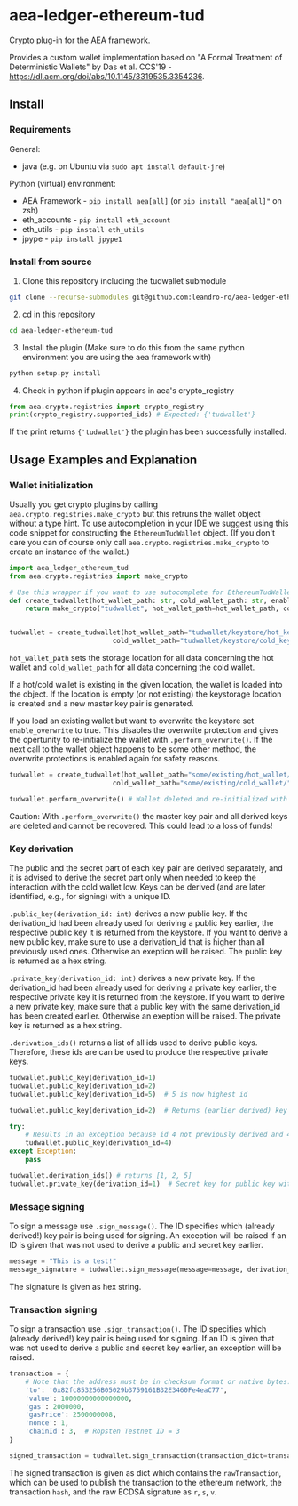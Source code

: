 # aea-ledger-ethereum-tud

Crypto plug-in for the AEA framework. 

Provides a custom wallet implementation based on "A Formal Treatment of Deterministic Wallets" by Das et al. CCS'19 - https://dl.acm.org/doi/abs/10.1145/3319535.3354236.

## Install
### Requirements
General:
- java (e.g. on Ubuntu via   `sudo apt install default-jre`)

Python (virtual) environment:

- AEA Framework - `pip install aea[all]` (or `pip install "aea[all]"` on zsh)
- eth_accounts - `pip install eth_account`
- eth_utils - `pip install eth_utils`
- jpype - `pip install jpype1`

### Install from source
1. Clone this repository including the tudwallet submodule 
``` bash
git clone --recurse-submodules git@github.com:leandro-ro/aea-ledger-ethereum-tud.git
```
2. cd in this repository
``` bash
cd aea-ledger-ethereum-tud
```
3. Install the plugin (Make sure to do this from the same python environment you are using the aea framework with)
``` bash
python setup.py install
```
4. Check in python if plugin appears in aea's crypto_registry
``` python
from aea.crypto.registries import crypto_registry
print(crypto_registry.supported_ids) # Expected: {'tudwallet'}
```
If the print returns `{'tudwallet'}` the plugin has been successfully installed.

## Usage Examples and Explanation
### Wallet initialization
Usually you get crypto plugins by calling `aea.crypto.registries.make_crypto` but this retruns the wallet object without a type hint. To use autocompletion in your IDE we suggest using this code snippet for constructing the `EthereumTudWallet` object. (If you don't care you can of course only call `aea.crypto.registries.make_crypto` to create an instance of the wallet.)

``` python
import aea_ledger_ethereum_tud
from aea.crypto.registries import make_crypto

# Use this wrapper if you want to use autocomplete for EthereumTudWallet inside your IDE
def create_tudwallet(hot_wallet_path: str, cold_wallet_path: str, enable_overwrite=False) -> aea_ledger_ethereum_tud.EthereumTudWallet:
    return make_crypto("tudwallet", hot_wallet_path=hot_wallet_path, cold_wallet_path=cold_wallet_path, enable_overwrite=enable_overwrite)


tudwallet = create_tudwallet(hot_wallet_path="tudwallet/keystore/hot_keystore/",
                          cold_wallet_path="tudwallet/keystore/cold_keystore/")
```
`hot_wallet_path` sets the storage location for all data concerning the hot wallet and `cold_wallet_path` for all data concerning the cold wallet. 

If a hot/cold wallet is existing in the given location, the wallet is loaded into the object. If the location is empty (or not existing) the keystorage location is created and a new master key pair is generated.

If you load an existing wallet but want to overwrite the keystore set `enable_overwrite` to true. This disables the overwrite protection and gives the opertunity to re-initialize the wallet with `.perform_overwrite()`. If the next call to the wallet object happens to be some other method, the overwrite protections is enabled again for safety reasons.
``` python
tudwallet = create_tudwallet(hot_wallet_path="some/existing/hot_wallet/",
                          cold_wallet_path="some/existing/cold_wallet/", enable_overwrite=True)

tudwallet.perform_overwrite() # Wallet deleted and re-initialized with new master key pair
```
Caution: With `.perform_overwrite()` the master key pair and all derived keys are deleted and cannot be recovered. This could lead to a loss of funds!

### Key derivation
The public and the secret part of each key pair are derived separately, and it is advised to derive the secret part only when needed to keep the interaction with the cold wallet low. Keys can be derived (and are later identified, e.g., for signing) with a unique ID. 

`.public_key(derivation_id: int)` derives a new public key. If the derivation_id had been already used for deriving a public key earlier, the respective public key it is returned from the keystore. If you want to derive a new public key, make sure to use a derivation_id that is higher than all previously used ones. Otherwise an exeption will be raised. The public key is returned as a hex string.

`.private_key(derivation_id: int)` derives a new private key. If the derivation_id had been already used for deriving a private key earlier, the respective private key it is returned from the keystore. If you want to derive a new private key, make sure that a public key with the same derivation_id has been created earlier. Otherwise an exeption will be raised. The private key is returned as a hex string.

`.derivation_ids()` returns a list of all ids used to derive public keys. Therefore, these ids are can be used to produce the respective private keys.

```python
tudwallet.public_key(derivation_id=1)
tudwallet.public_key(derivation_id=2)
tudwallet.public_key(derivation_id=5)  # 5 is now highest id

tudwallet.public_key(derivation_id=2)  # Returns (earlier derived) key from keystore

try:
    # Results in an exception because id 4 not previously derived and 4 < 5
    tudwallet.public_key(derivation_id=4)
except Exception:
    pass

tudwallet.derivation_ids() # returns [1, 2, 5]
tudwallet.private_key(derivation_id=1)  # Secret key for public key with id=1
```

### Message signing
To sign a message use `.sign_message()`. The ID specifies which (already derived!) key pair is being used for signing. An exception will be raised if an ID is given that was not used to derive a public and secret key earlier.
```python
message = "This is a test!"
message_signature = tudwallet.sign_message(message=message, derivation_id=1)
```
The signature is given as hex string.

### Transaction signing
To sign a transaction use `.sign_transaction()`. The ID specifies which (already derived!) key pair is being used for signing. If an ID is given that was not used to derive a public and secret key earlier, an exception will be raised.
```python
transaction = {
    # Note that the address must be in checksum format or native bytes:
    'to': '0x82fc853256B05029b3759161B32E3460Fe4eaC77',
    'value': 10000000000000000,
    'gas': 2000000,
    'gasPrice': 2500000008,
    'nonce': 1, 
    'chainId': 3,  # Ropsten Testnet ID = 3
}

signed_transaction = tudwallet.sign_transaction(transaction_dict=transaction, id=1)
```
The signed transaction is given as dict which contains the `rawTransaction`, which can be used to publish the transaction to the ethereum network, the transaction `hash`, and the raw ECDSA signature as `r`, `s`, `v`.
